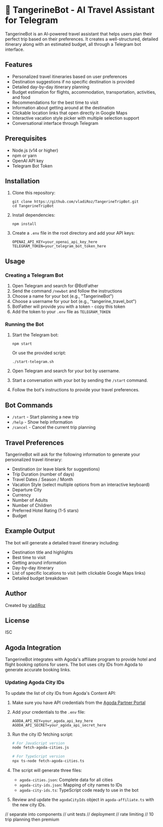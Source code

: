 # 🍊 TangerineBot - AI Travel Assistant for Telegram

TangerineBot is an AI-powered travel assistant that helps users plan their perfect trip based on their preferences. It creates a well-structured, detailed itinerary along with an estimated budget, all through a Telegram bot interface.

## Features

- Personalized travel itineraries based on user preferences
- Destination suggestions if no specific destination is provided
- Detailed day-by-day itinerary planning
- Budget estimation for flights, accommodation, transportation, activities, and food
- Recommendations for the best time to visit
- Information about getting around at the destination
- Clickable location links that open directly in Google Maps
- Interactive vacation style picker with multiple selection support
- Conversational interface through Telegram

## Prerequisites

- Node.js (v14 or higher)
- npm or yarn
- OpenAI API key
- Telegram Bot Token

## Installation

1. Clone this repository:
   ```
   git clone https://github.com/vladiRoz/TangerineTripBot.git
   cd TangerineTripBot
   ```

2. Install dependencies:
   ```
   npm install
   ```

3. Create a `.env` file in the root directory and add your API keys:
   ```
   OPENAI_API_KEY=your_openai_api_key_here
   TELEGRAM_TOKEN=your_telegram_bot_token_here
   ```

## Usage

### Creating a Telegram Bot

1. Open Telegram and search for @BotFather
2. Send the command `/newbot` and follow the instructions
3. Choose a name for your bot (e.g., "TangerineBot")
4. Choose a username for your bot (e.g., "tangerine_travel_bot")
5. BotFather will provide you with a token - copy this token
6. Add the token to your `.env` file as `TELEGRAM_TOKEN`

### Running the Bot

1. Start the Telegram bot:
   ```
   npm start
   ```
   
   Or use the provided script:
   ```
   ./start-telegram.sh
   ```

2. Open Telegram and search for your bot by username.

3. Start a conversation with your bot by sending the `/start` command.

4. Follow the bot's instructions to provide your travel preferences.

## Bot Commands

- `/start` - Start planning a new trip
- `/help` - Show help information
- `/cancel` - Cancel the current trip planning

## Travel Preferences

TangerineBot will ask for the following information to generate your personalized travel itinerary:

- Destination (or leave blank for suggestions)
- Trip Duration (number of days)
- Travel Dates / Season / Month
- Vacation Style (select multiple options from an interactive keyboard)
- Departure City
- Currency
- Number of Adults
- Number of Children
- Preferred Hotel Rating (1-5 stars)
- Budget

## Example Output

The bot will generate a detailed travel itinerary including:

- Destination title and highlights
- Best time to visit
- Getting around information
- Day-by-day itinerary
- List of specific locations to visit (with clickable Google Maps links)
- Detailed budget breakdown

## Author

Created by [vladiRoz](https://github.com/vladiRoz)

## License

ISC 

## Agoda Integration

TangerineBot integrates with Agoda's affiliate program to provide hotel and flight booking options for users. The bot uses city IDs from Agoda to generate accurate booking links.

### Updating Agoda City IDs

To update the list of city IDs from Agoda's Content API:

1. Make sure you have API credentials from the [Agoda Partner Portal](https://partners.agoda.com/DeveloperPortal)
2. Add your credentials to the `.env` file:
   ```
   AGODA_API_KEY=your_agoda_api_key_here
   AGODA_API_SECRET=your_agoda_api_secret_here
   ```
3. Run the city ID fetching script:
   ```bash
   # For JavaScript version
   node fetch-agoda-cities.js
   
   # For TypeScript version
   npx ts-node fetch-agoda-cities.ts
   ```
4. The script will generate three files:
   - `agoda-cities.json`: Complete data for all cities
   - `agoda-city-ids.json`: Mapping of city names to IDs
   - `agoda-city-ids.ts`: TypeScript code ready to use in the bot

5. Review and update the `agodaCityIds` object in `agoda-affiliate.ts` with the new city IDs.

// separate into components
// unit tests
// deployment
// rate limiting
// 10 trip planning then premium